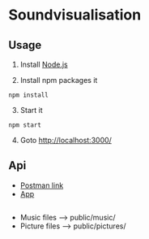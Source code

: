 # Soundvisualisation

## Usage
1. Install [Node.js](https://nodejs.org/en/download/)

2. Install npm packages it
```
npm install
```
3. Start it
```
npm start
```
4. Goto [http://localhost:3000/](http://localhost:3000/)

## Api
+ [Postman link](https://documenter.getpostman.com/view/14220165/TWDXnGZs)
+ [App](https://github.com/mertdogan12/SoundVisualApk/releases)

## 
+ Music files --> public/music/
+ Picture files --> public/pictures/
